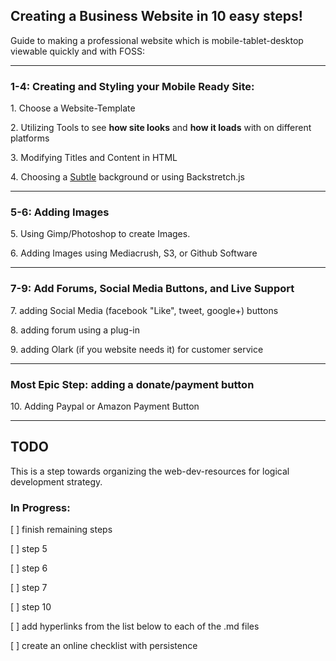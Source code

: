 ## Creating a Business Website in 10 easy steps!

Guide to making a professional website which is mobile-tablet-desktop viewable quickly and with FOSS:


---

### 1-4: Creating and Styling your Mobile Ready Site:

1\. Choose a Website-Template

2\. Utilizing Tools to see **how site looks** and **how it loads** with on different platforms

3\. Modifying Titles and Content in HTML

4\. Choosing a [Subtle](http://subtlepatterns.com/) background or using Backstretch.js

---

### 5-6: Adding Images


5\. Using Gimp/Photoshop to create Images.

6\. Adding Images using Mediacrush, S3, or Github Software 

---

### 7-9: Add Forums, Social Media Buttons, and Live Support

7\. adding Social Media (facebook "Like", tweet, google+) buttons

8\. adding forum using a plug-in

9\. adding Olark (if you website needs it) for customer service

---



### Most Epic Step: adding a donate/payment button

10\. Adding Paypal or Amazon Payment Button

---

## TODO

This is a step towards organizing the web-dev-resources for logical development strategy.


### In Progress:


[ ] finish remaining steps

[ ] step 5

[ ] step 6

[ ] step 7 

[ ] step 10

[ ] add hyperlinks from the list below to each of the .md files

[ ] create an online checklist with persistence
